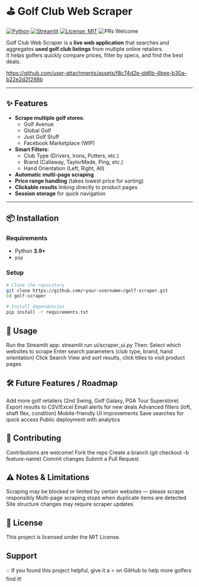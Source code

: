 # ⛳ Golf Club Web Scraper

[![Python](https://img.shields.io/badge/Python-3.9%2B-blue.svg)](https://www.python.org/)
[![Streamlit](https://img.shields.io/badge/Streamlit-App-red.svg)](https://streamlit.io/)
[![License: MIT](https://img.shields.io/badge/License-MIT-green.svg)](LICENSE)
![PRs Welcome](https://img.shields.io/badge/PRs-welcome-brightgreen.svg)

Golf Club Web Scraper is a **live web application** that searches and aggregates **used golf club listings** from multiple online retailers.  
It helps golfers quickly compare prices, filter by specs, and find the best deals.

https://github.com/user-attachments/assets/f8c74d2e-dd6b-4bee-b30a-b22e2d2f288b

---

## ✨ Features
- **Scrape multiple golf stores**:
  - Golf Avenue
  - Global Golf
  - Just Golf Stuff
  - Facebook Marketplace (WIP)
- **Smart Filters**:
  - Club Type (Drivers, Irons, Putters, etc.)
  - Brand (Callaway, TaylorMade, Ping, etc.)
  - Hand Orientation (Left, Right, All)
- **Automatic multi-page scraping**
- **Price range handling** (takes lowest price for sorting)
- **Clickable results** linking directly to product pages
- **Session storage** for quick navigation

---

## 📦 Installation

### Requirements
- Python **3.9+**
- `pip`

### Setup
```bash
# Clone the repository
git clone https://github.com/<your-username>/golf-scraper.git
cd golf-scraper

# Install dependencies
pip install -r requirements.txt
```


## 🚀 Usage
Run the Streamlit app:
streamlit run ui/scraper_ui.py
Then:
Select which websites to scrape
Enter search parameters (club type, brand, hand orientation)
Click Search
View and sort results, click titles to visit product pages

## 🛠 Future Features / Roadmap
 Add more golf retailers (2nd Swing, Golf Galaxy, PGA Tour Superstore)
 Export results to CSV/Excel
 Email alerts for new deals
 Advanced filters (loft, shaft flex, condition)
 Mobile-friendly UI improvements
 Save searches for quick access
 Public deployment with analytics

## 🤝 Contributing
Contributions are welcome!
Fork the repo
Create a branch (git checkout -b feature-name)
Commit changes
Submit a Pull Request

## ⚠️ Notes & Limitations
Scraping may be blocked or limited by certain websites — please scrape responsibly
Multi-page scraping stops when duplicate items are detected
Site structure changes may require scraper updates

## 📜 License
This project is licensed under the MIT License.

## Support
💡 If you found this project helpful, give it a ⭐ on GitHub to help more golfers find it!


